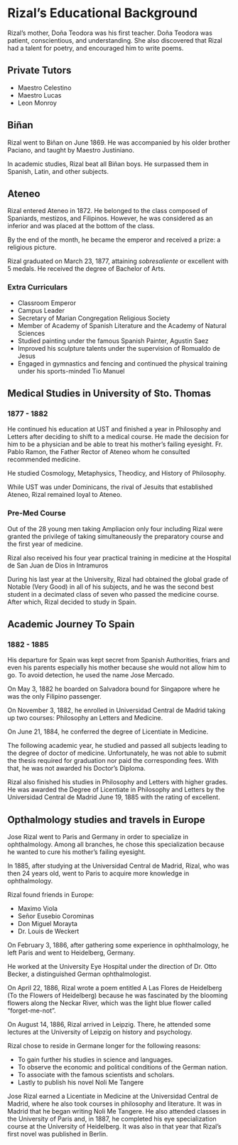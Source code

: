 # Rizal&rsquo;s Educational Background

Rizal&rsquo;s mother, Do&ntilde;a Teodora was his first teacher. Do&ntilde;a Teodora was patient, conscientious, and understanding. She also discovered that Rizal had a talent for poetry, and encouraged him to write poems.

## Private Tutors
* Maestro Celestino
* Maestro Lucas
* Leon Monroy

## Bi&ntilde;an

Rizal went to Bi&ntilde;an on June 1869. He was accompanied by his older brother Paciano, and taught by Maestro Justiniano.

In academic studies, Rizal beat all Bi&ntilde;an boys. He surpassed them in Spanish, Latin, and other subjects.

## Ateneo

Rizal entered Ateneo in 1872. He belonged to the class composed of Spaniards, mestizos, and Filipinos. However, he was considered as an inferior and was placed at the bottom of the class.

By the end of the month, he became the emperor and received a prize: a religious picture.

Rizal graduated on March 23, 1877, attaining _sobresaliente_ or excellent with 5 medals. He received the degree of Bachelor of Arts.

### Extra Curriculars

* Classroom Emperor
* Campus Leader
* Secretary of Marian Congregation Religious Society
* Member of Academy of Spanish Literature and the Academy of Natural Sciences
* Studied painting under the famous Spanish Painter, Agustin Saez
* Improved his sculpture talents under the supervision of Romualdo de Jesus
* Engaged in gymnastics and fencing and continued the physical training under his sports-minded Tio Manuel

## Medical Studies in University of Sto. Thomas
### 1877 - 1882

He continued his education at UST and finished a year in Philosophy and Letters after deciding to shift to a medical course. He made the decision for him to be a physician and be able to treat his mother&rsquo;s failing eyesight. Fr. Pablo Ramon, the Father Rector of Ateneo whom he consulted recommended medicine.

He studied Cosmology, Metaphysics, Theodicy, and History of Philosophy.

While UST was under Dominicans, the rival of Jesuits that established Ateneo, Rizal remained loyal to Ateneo.

### Pre-Med Course

Out of the 28 young men taking Ampliacion only four including Rizal were granted the privilege of taking simultaneously the preparatory course and the first year of medicine.

Rizal also received his four year practical training in medicine at the Hospital de San Juan de Dios in Intramuros

During his last year at the University, Rizal had obtained the global grade of Notable (Very Good) in all of his subjects, and he was the second best student in a decimated class of seven who passed the medicine course. After which, Rizal decided to study in Spain.

## Academic Journey To Spain
### 1882 - 1885

His departure for Spain was kept secret from Spanish Authorities, friars and even his parents especially his mother because she would not allow him to go. To avoid detection, he used the name Jose Mercado.

On May 3, 1882 he boarded on Salvadora bound for Singapore where he was the only Filipino passenger.

On November 3, 1882, he enrolled in Universidad Central de Madrid taking up two courses: Philosophy an Letters and Medicine.

On June 21, 1884, he conferred the degree of Licentiate in Medicine.

The following academic year, he studied and passed all subjects leading to the degree of doctor of medicine. Unfortunately, he was not able to submit the thesis required for graduation nor paid the corresponding fees. With that, he was not awarded his Doctor’s Diploma.

Rizal also finished his studies in Philosophy and Letters with higher grades. He was awarded the Degree of Licentiate in Philosophy and Letters by the Universidad Central de Madrid June 19, 1885 with the rating of excellent.

## Opthalmology studies and travels in Europe

Jose Rizal went to Paris and Germany in order to specialize in ophthalmology. Among all branches, he chose this specialization because he wanted to cure his mother&rsquo;s failing eyesight.

In 1885, after studying at the Universidad Central de Madrid, Rizal, who was then 24 years old, went to Paris to acquire more knowledge in ophthalmology.

Rizal found friends in Europe:

* Maximo Viola
* Se&ntilde;or Eusebio Corominas
* Don Miguel Morayta
* Dr. Louis de Weckert

On February 3, 1886, after gathering some experience in ophthalmology, he left Paris and went to Heidelberg, Germany.

He worked at the University Eye Hospital under the direction of Dr. Otto Becker, a distinguished German ophthalmologist.

On April 22, 1886, Rizal wrote a poem entitled A Las Flores de Heidelberg (To the Flowers of Heidelberg) because he was fascinated by the blooming flowers along the Neckar River, which was the light blue flower called “forget-me-not”.

On August 14, 1886, Rizal arrived in Leipzig. There, he attended some lectures at the University of Leipzig on history and psychology.

Rizal chose to reside in Germane longer for the following reasons:

* To gain further his studies in science and languages.
* To observe the economic and political conditions of the German nation.
* To associate with the famous scientists and scholars.
* Lastly to publish his novel Noli Me Tangere

Jose Rizal earned a Licentiate in Medicine at the Universidad Central de Madrid, where he also took courses in philosophy and literature. It was in Madrid that he began writing Noli Me Tangere. He also attended classes in the University of Paris and, in 1887, he completed his eye specialization course at the University of Heidelberg. It was also in that year that Rizal’s first novel was published in Berlin.

